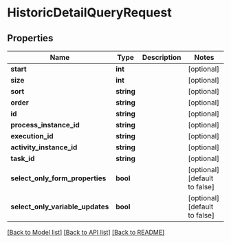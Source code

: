 # HistoricDetailQueryRequest

## Properties
Name | Type | Description | Notes
------------ | ------------- | ------------- | -------------
**start** | **int** |  | [optional] 
**size** | **int** |  | [optional] 
**sort** | **string** |  | [optional] 
**order** | **string** |  | [optional] 
**id** | **string** |  | [optional] 
**process_instance_id** | **string** |  | [optional] 
**execution_id** | **string** |  | [optional] 
**activity_instance_id** | **string** |  | [optional] 
**task_id** | **string** |  | [optional] 
**select_only_form_properties** | **bool** |  | [optional] [default to false]
**select_only_variable_updates** | **bool** |  | [optional] [default to false]

[[Back to Model list]](../README.md#documentation-for-models) [[Back to API list]](../README.md#documentation-for-api-endpoints) [[Back to README]](../README.md)


